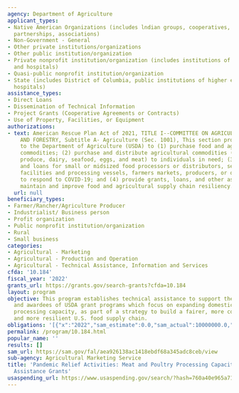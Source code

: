 ```yaml
---
agency: Department of Agriculture
applicant_types:
- Native American Organizations (includes lndian groups, cooperatives, corporations,
  partnerships, associations)
- Non-Government - General
- Other private institutions/organizations
- Other public institution/organization
- Private nonprofit institution/organization (includes institutions of higher education
  and hospitals)
- Quasi-public nonprofit institution/organization
- State (includes District of Columbia, public institutions of higher education and
  hospitals)
assistance_types:
- Direct Loans
- Dissemination of Technical Information
- Project Grants (Cooperative Agreements or Contracts)
- Use of Property, Facilities, or Equipment
authorizations:
- text: American Rescue Plan Act of 2021, TITLE I--COMMITTEE ON AGRICULTURE, NUTRITION,
    AND FORESTRY, Subtitle A- Agriculture (Sec. 1001), This section provides funding
    to the Department of Agriculture (USDA) to (1) purchase food and agricultural
    commodities; (2) purchase and distribute agricultural commodities (including fresh
    produce, dairy, seafood, eggs, and meat) to individuals in need; (3) provide grants
    and loans for small or midsized food processors or distributors, seafood processing
    facilities and processing vessels, farmers markets, producers, or other organizations
    to respond to COVID-19; and (4) provide grants, loans, and other assistance to
    maintain and improve food and agricultural supply chain resiliency.
  url: null
beneficiary_types:
- Farmer/Rancher/Agriculture Producer
- Industrialist/ Business person
- Profit organization
- Public nonprofit institution/organization
- Rural
- Small business
categories:
- Agricultural - Marketing
- Agricultural - Production and Operation
- Agricultural - Technical Assistance, Information and Services
cfda: '10.184'
fiscal_year: '2022'
grants_url: https://grants.gov/search-grants?cfda=10.184
layout: program
objective: This program establishes technical assistance to support the applicants
  and awardees of USDA grant programs which focus on expanding domestic meat and poultry
  processing capacity, as part of a strategy to build a fairer, more competitive,
  and more resilient U.S. food supply chain.
obligations: '[{"x":"2022","sam_estimate":0.0,"sam_actual":10000000.0,"usa_spending_actual":9266116.0},{"x":"2023","sam_estimate":15000000.0,"sam_actual":0.0,"usa_spending_actual":13782010.0},{"x":"2024","sam_estimate":0.0,"sam_actual":0.0,"usa_spending_actual":0.0}]'
permalink: /program/10.184.html
popular_name: ''
results: []
sam_url: https://sam.gov/fal/aea926138ac1418ebdf68a345adc8ceb/view
sub-agency: Agricultural Marketing Service
title: 'Pandemic Relief Activities: Meat and Poultry Processing Capacity - Technical
  Assistance Grants'
usaspending_url: https://www.usaspending.gov/search/?hash=760a40e965a71ac8ccf83d83dde7912e
---
```

